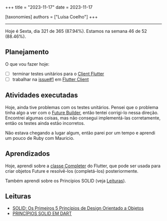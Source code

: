 +++
title = "2023-11-17"
date = 2023-11-17

[taxonomies]
authors = ["Luísa Coelho"]
+++

---

Hoje é Sexta, dia 321 de 365 (87.94%). Estamos na semana 46 de 52 (88.46%).

## Planejamento

O que vou fazer hoje:

- [ ] terminar testes unitários para o [Client Flutter](https://github.com/OmnicodeSolutions/luisa_drf_flutter_client)
- [ ] trabalhar na [issue#1](https://github.com/OmnicodeSolutions/luisa_drf_flutter_client/issues/1) em [Flutter Client](https://github.com/OmnicodeSolutions/luisa_drf_flutter_client)

## Atividades executadas

Hoje, ainda tive problemas com os testes unitários. Pensei que o problema tinha algo a ver com o [Future Builder](https://api.flutter.dev/flutter/widgets/FutureBuilder-class.html), então tentei corrigi-lo nessa direção. Encontrei algumas coisas, mas não consegui implementá-las corretamente, então os testes ainda estão incorretos.

Não estava chegando a lugar algum, então parei por um tempo e aprendi um pouco de Ruby com Mauricio.

## Aprendizados

Hoje, aprendi sobre a [classe Completer](https://api.flutter.dev/flutter/dart-async/Completer-class.html?gclid=CjwKCAiAu9yqBhBmEiwAHTx5p1ga2pnPKYLDpko9prXWVUporG4RoXFIrDLCm2JAdKNYKPsCxTYaFRoCYfQQAvD_BwE&gclsrc=aw.ds) do Flutter, que pode ser usada para criar objetos Future e resolvê-los (completá-los) posteriormente.

Também aprendi sobre os Princípios SOLID (veja [Leituras](#leituras)).

## Leituras

* [SOLID: Os Primeiros 5 Princípios de Design Orientado a Objetos](https://www.digitalocean.com/community/conceptual-articles/s-o-l-i-d-the-first-five-principles-of-object-oriented-design#interface-segregation-principle)
* [PRINCÍPIOS SOLID EM DART](https://www.topcoder.com/thrive/articles/solid-principles-in-dart)
